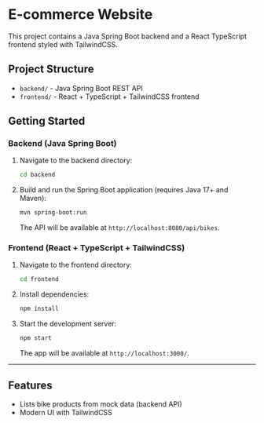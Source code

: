 # E-commerce Website

This project contains a Java Spring Boot backend and a React TypeScript frontend styled with TailwindCSS.

## Project Structure

- `backend/` - Java Spring Boot REST API
- `frontend/` - React + TypeScript + TailwindCSS frontend

## Getting Started

### Backend (Java Spring Boot)

1. Navigate to the backend directory:
   ```sh
   cd backend
   ```
2. Build and run the Spring Boot application (requires Java 17+ and Maven):
   ```sh
   mvn spring-boot:run
   ```
   The API will be available at `http://localhost:8080/api/bikes`.

### Frontend (React + TypeScript + TailwindCSS)

1. Navigate to the frontend directory:
   ```sh
   cd frontend
   ```
2. Install dependencies:
   ```sh
   npm install
   ```
3. Start the development server:
   ```sh
   npm start
   ```
   The app will be available at `http://localhost:3000/`.

---

## Features
- Lists bike products from mock data (backend API)
- Modern UI with TailwindCSS 